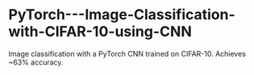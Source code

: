 # PyTorch---Image-Classification-with-CIFAR-10-using-CNN
Image classification with a PyTorch CNN trained on CIFAR-10. Achieves ~63% accuracy. 
